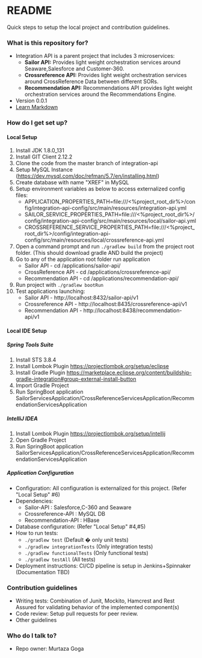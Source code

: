 # README #

Quick steps to setup the local project and contribution guidelines.

### What is this repository for? ###

* Integration API is a parent project that includes 3 microservices: 
    + **Sailor API:** Provides light weight orchestration services around Seaware,Salesforce and Customer-360.
    + **Crossreference API:** Provides light weight orchestration services around CrossReference Data between different SORs.
    + **Recommendation API:** Recommendations API provides light weight orchestration services around the Recommendations Engine.
* Version 0.0.1
* [Learn Markdown](https://bitbucket.org/tutorials/markdowndemo)

### How do I get set up? ###

#### Local Setup ####
1. Install JDK 1.8.0_131 
2. Install GIT Client 2.12.2
3. Clone the code from the master branch of integration-api
4. Setup MySQL Instance (https://dev.mysql.com/doc/refman/5.7/en/installing.html)
5. Create database with name "XREF" in MySQL
6. Setup environment variables as below to access externalized config files: 
    * APPLICATION_PROPERTIES_PATH=file:///<%project_root_dir%>/config/integration-api-config/src/main/resources/integration-api.yml
    * SAILOR_SERVICE_PROPERTIES_PATH=file:///<%project_root_dir%>/config/integration-api-config/src/main/resources/local/sailor-api.yml
    * CROSSREFERENCE_SERVICE_PROPERTIES_PATH=file:///<%project_root_dir%>/config/integration-api-config/src/main/resources/local/crossreference-api.yml
7. Open a command prompt and run <code>./gradlew build</code> from the project root folder.  (This should download gradle AND build the project)
8. Go to any of the application root folder run application
	* Sailor API - cd /applications/sailor-api/
    * CrossReference API - cd /applications/crossreference-api/
    * Recommendation API - cd /applications/recommendation-api/
9. Run project with <code>./gradlew bootRun</code>
10. Test applications launching:
    * Sailor API - http://localhost:8432/sailor-api/v1
    * Crossreference API - http://localhost:8435/crossreference-api/v1
    * Recommendation API - http://localhost:8438/recommendation-api/v1

#### Local IDE Setup ####
##### Spring Tools Suite #####
1. Install STS 3.8.4
2. Install Lombok Plugin https://projectlombok.org/setup/eclipse
3. Install Gradle Plugin https://marketplace.eclipse.org/content/buildship-gradle-integration#group-external-install-button
4. Import Gradle Project
5. Run SpringBoot application SailorServicesApplication/CrossReferenceServicesApplication/RecommendationServicesApplication

##### IntelliJ IDEA #####
1. Install Lombok Plugin https://projectlombok.org/setup/intellij
2. Open Gradle Project
3. Run SpringBoot application SailorServicesApplication/CrossReferenceServicesApplication/RecommendationServicesApplication

##### Application Configuration #####
* Configuration: All configuration is externalized for this project. (Refer "Local Setup" #6)
* Dependencies: 
    + Sailor-API : Salesforce,C-360 and Seaware
    + Crossreference-API : MySQL DB
    + Recommendation-API : HBase
* Database configuration: (Refer "Local Setup" #4,#5)
* How to run tests: 
    + <code>./gradlew test</code>   (Default � only unit tests)
    + <code>./gradlew integrationTests</code>  (Only integration tests)
    + <code>./gradlew functionalTests</code> (Only functional tests)
    + <code>./gradlew testAll</code> (All tests)
* Deployment instructions: CI/CD pipeline is setup in Jenkins+Spinnaker (Documentation TBD)

### Contribution guidelines ###

* Writing tests: Combination of Junit, Mockito, Hamcrest and Rest Assured for validating behavior of the implemented component(s)
* Code review:  Setup pull requests for peer review.
* Other guidelines

### Who do I talk to? ###

* Repo owner: Murtaza Goga